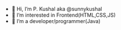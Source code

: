 - 👋 Hi, I’m P. Kushal aka @sunnykushal
- 👀 I’m interested in Frontend(HTML,CSS,JS)
- 🌱 I’m a developer/programmer(Java)


<!---
sunnykushal/sunnykushal is a ✨ special ✨ repository because its `README.md` (this file) appears on your GitHub profile.
You can click the Preview link to take a look at your changes.
--->

